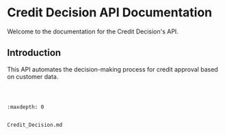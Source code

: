 

# Credit Decision API Documentation

Welcome to the documentation for the Credit Decision's API.

## Introduction

This API automates the decision-making process for credit approval based on customer data.



```{toctree}



:maxdepth: 0


Credit_Decision.md


```








   


   
   